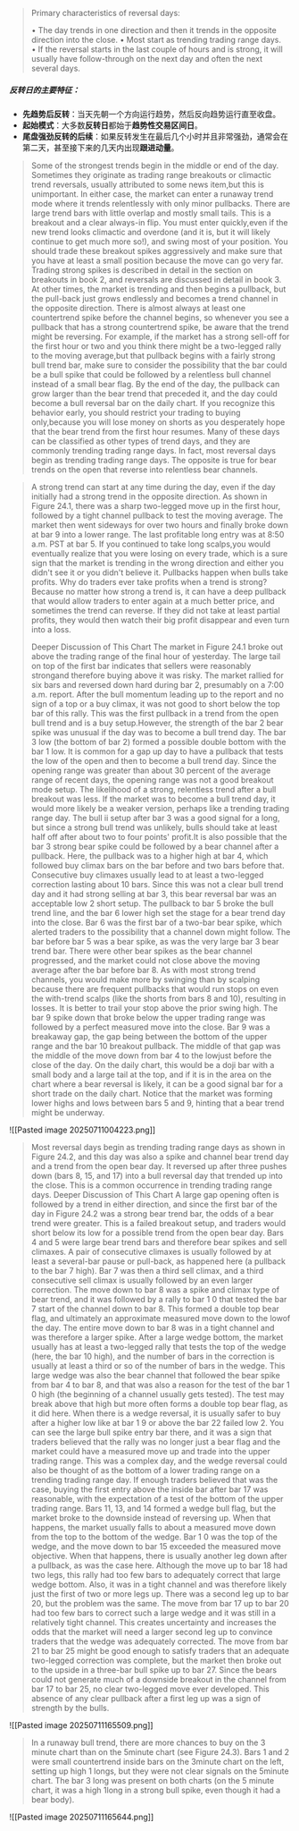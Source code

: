 >Primary characteristics of reversal days:
>
>• The day trends in one direction and then it trends in the opposite direction into the close.
>• Most start as trending trading range days.
>• If the reversal starts in the last couple of hours and is strong, it will usually have follow-through on the next day and often the next several days.
##### **反转日**的主要特征：

- **先趋势后反转**：当天先朝一个方向运行趋势，然后反向趋势运行直至收盘。
- **起始模式**：大多数**反转日**都始于**趋势性交易区间日**。
- **尾盘强劲反转的后续**：如果反转发生在最后几个小时并且非常强劲，通常会在第二天，甚至接下来的几天内出现**跟进动量**。

>Some of the strongest trends begin in the middle or end of the day. Sometimes they originate as trading range breakouts or climactic trend reversals, usually attributed to some news item,but this is unimportant. In either case, the market can enter a runaway trend mode where it trends relentlessly with only minor pullbacks. There are large trend bars with little overlap and mostly small tails. This is a breakout and a clear always-in flip. You must enter quickly,even if the new trend looks climactic and overdone (and it is, but it will likely continue to get much more so!), and swing most of your position. You should trade these breakout spikes aggressively and make sure that you have at least a small position because the move can go very far. Trading strong spikes is described in detail in the section on breakouts in book 2, and reversals are discussed in detail in book 3.
>At other times, the market is trending and then begins a pullback, but the pull-back just grows endlessly and becomes a trend channel in the opposite direction. There is almost always at least one countertrend spike before the channel begins, so whenever you see a pullback that has a strong countertrend spike, be aware that the trend might be reversing. For example, if the market has a strong sell-off for the first hour or two and you think there might be a two-legged rally to the moving average,but that pullback begins with a fairly strong bull trend bar, make sure to consider the possibility that the bar could be a bull spike that could be followed by a relentless bull channel instead of a small bear flag. By the end of the day, the pullback can grow larger than the bear trend that preceded it, and the day could become a bull reversal bar on the daily chart. If you recognize this behavior early, you should restrict your trading to buying only,because you will lose money on shorts as you desperately hope that the bear trend from the first hour resumes. Many of these days can be classified as other types of trend days, and they are commonly trending trading range days. In fact, most reversal days begin as trending trading range days. The opposite is true for bear trends on the open that reverse into relentless bear channels.


>A strong trend can start at any time during the day, even if the day initially had a strong trend in the opposite direction. As shown in Figure 24.1, there was a sharp two-legged move up in the first hour, followed by a tight channel pullback to test the moving average. The market then went sideways for over two hours and finally broke down at bar 9 into a lower range. The last profitable long entry was at 8:50 a.m. PST at bar 5. If you continued to take long scalps,you would eventually realize that you were losing on every trade, which is a sure sign that the market is trending in the wrong direction and either you didn't see it or you didn't believe it.
>Pullbacks happen when bulls take profits. Why do traders ever take profits when a trend is strong? Because no matter how strong a trend is, it can have a deep pullback that would allow traders to enter again at a much better price, and sometimes the trend can reverse. If they did not take at least partial profits, they would then watch their big profit disappear and even turn into a loss.
>
>Deeper Discussion of This Chart
>The market in Figure 24.1 broke out above the trading range of the final hour of yesterday. The large tail on top of the first bar indicates that sellers were reasonably strongand therefore buying above it was risky. The market rallied for six bars and reversed down hard during bar 2, presumably on a 7:00 a.m. report. After the bull momentum leading up to the report and no sign of a top or a buy climax, it was not good to short below the top bar of this rally. This was the first pullback in a trend from the open bull trend and is a buy setup.However, the strength of the bar 2 bear spike was unusual if the day was to become a bull trend day.
>The bar 3 low (the bottom of bar 2) formed a possible double bottom with the bar 1 low. It is common for a gap up day to have a pullback that tests the low of the open and then to become a bull trend day. Since the opening range was greater than about 30 percent of the average range of recent days, the opening range was not a good breakout mode setup. The likelihood of a strong, relentless trend after a bull breakout was less. If the market was to become a bull trend day, it would more likely be a weaker version, perhaps like a trending trading range day. The bull ii setup after bar 3 was a good signal for a long, but since a strong bull trend was unlikely, bulls should take at least half off after about two to four points' profit.It is also possible that the bar 3 strong bear spike could be followed by a bear channel after a pullback. Here, the pullback was to a higher high at bar 4, which followed buy climax bars on the bar before and two bars before that. Consecutive buy climaxes usually lead to at least a two-legged correction lasting about 10 bars. Since this was not a clear bull trend day and it had strong selling at bar 3, this bear reversal bar was an acceptable low 2 short setup.
>The pullback to bar 5 broke the bull trend line, and the bar 6 lower high set the stage for a bear trend day into the close. Bar 6 was the first bar of a two-bar bear spike, which alerted traders to the possibility that a channel down might follow. The bar before bar 5 was a bear spike, as was the very large bar 3 bear trend bar. There were other bear spikes as the bear channel progressed, and the market could not close above the moving average after the bar before bar 8.
>As with most strong trend channels, you would make more by swinging than by scalping because there are frequent pullbacks that would run stops on even the with-trend scalps (like the shorts from bars 8 and 10), resulting in losses. It is better to trail your stop above the prior swing high.
>The bar 9 spike down that broke below the upper trading range was followed by a perfect measured move into the close. Bar 9 was a breakaway gap, the gap being between the bottom of the upper range and the bar 10 breakout pullback. The middle of that gap was the middle of the move down from bar 4 to the lowjust before the close of the day.
>On the daily chart, this would be a doji bar with a small body and a large tail at the top, and if it is in the area on the chart where a bear reversal is likely, it can be a good signal bar for a short trade on the daily chart.
>Notice that the market was forming lower highs and lows between bars 5 and 9, hinting that a bear trend might be underway.

![[Pasted image 20250711004223.png]]


>Most reversal days begin as trending trading range days as shown in Figure 24.2, and this day was also a spike and channel bear trend day and a trend from the open bear day. It reversed up after three pushes down (bars 8, 15, and 17) into a bull reversal day that trended up into the close. This is a common occurrence in trending trading range days.
>Deeper Discussion of This Chart
>A large gap opening often is followed by a trend in either direction, and since the first bar of the day in Figure 24.2 was a strong bear trend bar, the odds of a bear trend were greater. This is a failed breakout setup, and traders would short below its low for a possible trend from the open bear day.
>Bars 4 and 5 were large bear trend bars and therefore bear spikes and sell climaxes. A pair of consecutive climaxes is usually followed by at least a several-bar pause or pull-back, as happened here (a pullback to the bar 7 high). Bar 7 was then a third sell climax, and a third consecutive sell climax is usually followed by an even larger correction. The move down to bar 8 was a spike and climax type of bear trend, and it was followed by a rally to bar 1 0 that tested the bar 7 start of the channel down to bar 8. This formed a double top bear flag, and ultimately an approximate measured move down to the lowof the day. The entire move down to bar 8 was in a tight channel and was therefore a larger spike.
>After a large wedge bottom, the market usually has at least a two-legged rally that tests the top of the wedge (here, the bar 10 high), and the number of bars in the correction is usually at least a third or so of the number of bars in the wedge. This large wedge was also the bear channel that followed the bear spike from bar 4 to bar 8, and that was also a reason for the test of the bar 1 0 high (the beginning of a channel usually gets tested). The test may break above that high but more often forms a double top bear flag, as it did here.
>When there is a wedge reversal, it is usually safer to buy after a higher low like at bar 1 9 or above the bar 22 failed low 2. You can see the large bull spike entry bar there, and it was a sign that traders believed that the rally was no longer just a bear flag and the market could have a measured move up and trade into the upper trading range. This was a complex day, and the wedge reversal could also be thought of as the bottom of a lower trading range on a trending trading range day. If enough traders believed that was the case, buying the first entry above the inside bar after bar 17 was reasonable, with the expectation of a test of the bottom of the upper trading range.
>Bars 11, 13, and 14 formed a wedge bull flag, but the market broke to the downside instead of reversing up. When that happens, the market usually falls to about a measured move down from the top to the bottom of the wedge. Bar 1 0 was the top of the wedge, and the move down to bar 15 exceeded the measured move objective. When that happens, there is usually another leg down after a pullback, as was the case here.
>Although the move up to bar 18 had two legs, this rally had too few bars to adequately correct that large wedge bottom. Also, it was in a tight channel and was therefore likely just the first of two or more legs up. There was a second leg up to bar 20, but the problem was the same. The move from bar 17 up to bar 20 had too few bars to correct such a large wedge and it was still in a relatively tight channel. This creates uncertainty and increases the odds that the market will need a larger second leg up to convince traders that the wedge was adequately corrected.
>The move from bar 21 to bar 25 might be good enough to satisfy traders that an adequate two-legged correction was complete, but the market then broke out to the upside in a three-bar bull spike up to bar 27. Since the bears could not generate much of a downside breakout in the channel from bar 17 to bar 25, no clear two-legged move ever developed. This absence of any clear pullback after a first leg up was a sign of strength by the bulls.

![[Pasted image 20250711165509.png]]


>In a runaway bull trend, there are more chances to buy on the 3 minute chart than on the 5minute chart (see Figure 24.3). Bars 1 and 2 were small countertrend inside bars on the 3minute chart on the left, setting up high 1 longs, but they were not clear signals on the 5minute chart. The bar 3 long was present on both charts (on the 5 minute chart, it was a high 1long in a strong bull spike, even though it had a bear body).

![[Pasted image 20250711165644.png]]
